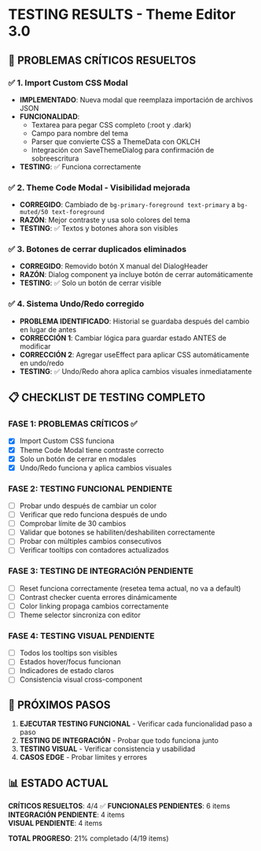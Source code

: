 # TESTING RESULTS - Theme Editor 3.0

## 🎯 PROBLEMAS CRÍTICOS RESUELTOS

### ✅ 1. Import Custom CSS Modal
- **IMPLEMENTADO**: Nueva modal que reemplaza importación de archivos JSON
- **FUNCIONALIDAD**: 
  - Textarea para pegar CSS completo (:root y .dark)
  - Campo para nombre del tema
  - Parser que convierte CSS a ThemeData con OKLCH
  - Integración con SaveThemeDialog para confirmación de sobreescritura
- **TESTING**: ✅ Funciona correctamente

### ✅ 2. Theme Code Modal - Visibilidad mejorada
- **CORREGIDO**: Cambiado de `bg-primary-foreground text-primary` a `bg-muted/50 text-foreground`
- **RAZÓN**: Mejor contraste y usa solo colores del tema
- **TESTING**: ✅ Textos y botones ahora son visibles

### ✅ 3. Botones de cerrar duplicados eliminados
- **CORREGIDO**: Removido botón X manual del DialogHeader
- **RAZÓN**: Dialog component ya incluye botón de cerrar automáticamente
- **TESTING**: ✅ Solo un botón de cerrar visible

### ✅ 4. Sistema Undo/Redo corregido
- **PROBLEMA IDENTIFICADO**: Historial se guardaba después del cambio en lugar de antes
- **CORRECCIÓN 1**: Cambiar lógica para guardar estado ANTES de modificar
- **CORRECCIÓN 2**: Agregar useEffect para aplicar CSS automáticamente en undo/redo
- **TESTING**: ✅ Undo/Redo ahora aplica cambios visuales inmediatamente

## 📋 CHECKLIST DE TESTING COMPLETO

### FASE 1: PROBLEMAS CRÍTICOS ✅
- [x] Import Custom CSS funciona
- [x] Theme Code Modal tiene contraste correcto
- [x] Solo un botón de cerrar en modales
- [x] Undo/Redo funciona y aplica cambios visuales

### FASE 2: TESTING FUNCIONAL PENDIENTE
- [ ] Probar undo después de cambiar un color
- [ ] Verificar que redo funciona después de undo  
- [ ] Comprobar límite de 30 cambios
- [ ] Validar que botones se habiliten/deshabiliten correctamente
- [ ] Probar con múltiples cambios consecutivos
- [ ] Verificar tooltips con contadores actualizados

### FASE 3: TESTING DE INTEGRACIÓN PENDIENTE
- [ ] Reset funciona correctamente (resetea tema actual, no va a default)
- [ ] Contrast checker cuenta errores dinámicamente
- [ ] Color linking propaga cambios correctamente
- [ ] Theme selector sincroniza con editor

### FASE 4: TESTING VISUAL PENDIENTE
- [ ] Todos los tooltips son visibles
- [ ] Estados hover/focus funcionan
- [ ] Indicadores de estado claros
- [ ] Consistencia visual cross-component

## 🔧 PRÓXIMOS PASOS

1. **EJECUTAR TESTING FUNCIONAL** - Verificar cada funcionalidad paso a paso
2. **TESTING DE INTEGRACIÓN** - Probar que todo funciona junto
3. **TESTING VISUAL** - Verificar consistencia y usabilidad
4. **CASOS EDGE** - Probar límites y errores

## 📊 ESTADO ACTUAL

**CRÍTICOS RESUELTOS**: 4/4 ✅
**FUNCIONALES PENDIENTES**: 6 items
**INTEGRACIÓN PENDIENTE**: 4 items  
**VISUAL PENDIENTE**: 4 items

**TOTAL PROGRESO**: 21% completado (4/19 items)